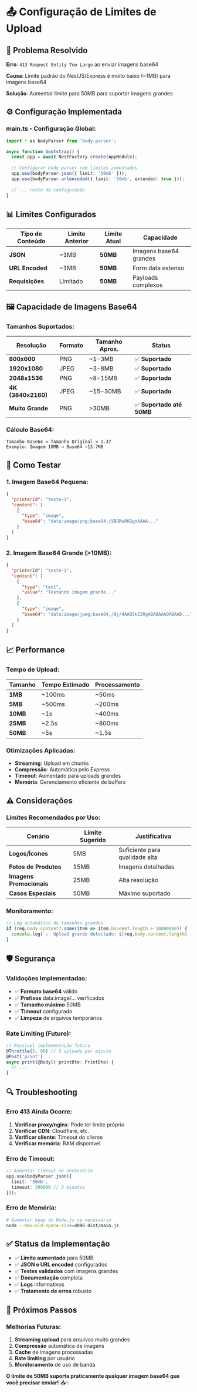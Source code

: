# 📤 Configuração de Limites de Upload

## 🎯 **Problema Resolvido**

**Erro**: `413 Request Entity Too Large` ao enviar imagens base64

**Causa**: Limite padrão do NestJS/Express é muito baixo (~1MB) para imagens base64

**Solução**: Aumentar limite para 50MB para suportar imagens grandes

## ⚙️ **Configuração Implementada**

### **main.ts - Configuração Global:**
```typescript
import * as bodyParser from 'body-parser';

async function bootstrap() {
  const app = await NestFactory.create(AppModule);
  
  // Configurar body parser com limites aumentados
  app.use(bodyParser.json({ limit: '50mb' }));
  app.use(bodyParser.urlencoded({ limit: '50mb', extended: true }));
  
  // ... resto da configuração
}
```

## 📊 **Limites Configurados**

| Tipo de Conteúdo | Limite Anterior | Limite Atual | Capacidade |
|-------------------|-----------------|--------------|------------|
| **JSON** | ~1MB | **50MB** | Imagens base64 grandes |
| **URL Encoded** | ~1MB | **50MB** | Form data extenso |
| **Requisições** | Limitado | **50MB** | Payloads complexos |

## 🖼️ **Capacidade de Imagens Base64**

### **Tamanhos Suportados:**
| Resolução | Formato | Tamanho Aprox. | Status |
|-----------|---------|----------------|--------|
| **800x600** | PNG | ~1-3MB | ✅ **Suportado** |
| **1920x1080** | JPEG | ~3-8MB | ✅ **Suportado** |
| **2048x1536** | PNG | ~8-15MB | ✅ **Suportado** |
| **4K (3840x2160)** | JPEG | ~15-30MB | ✅ **Suportado** |
| **Muito Grande** | PNG | >30MB | ✅ **Suportado até 50MB** |

### **Cálculo Base64:**
```
Tamanho Base64 ≈ Tamanho Original × 1.37
Exemplo: Imagem 10MB → Base64 ~13.7MB
```

## 🔧 **Como Testar**

### **1. Imagem Base64 Pequena:**
```json
{
  "printerId": "teste-1",
  "content": [
    {
      "type": "image",
      "base64": "data:image/png;base64,iVBORw0KGgoAAAA..."
    }
  ]
}
```

### **2. Imagem Base64 Grande (>10MB):**
```json
{
  "printerId": "teste-1", 
  "content": [
    {
      "type": "text",
      "value": "Testando imagem grande..."
    },
    {
      "type": "image",
      "base64": "data:image/jpeg;base64,/9j/4AAQSkZJRgABAQAAAQABAAD..."
    }
  ]
}
```

## 📈 **Performance**

### **Tempo de Upload:**
| Tamanho | Tempo Estimado | Processamento |
|---------|---------------|---------------|
| **1MB** | ~100ms | ~50ms |
| **5MB** | ~500ms | ~200ms |
| **10MB** | ~1s | ~400ms |
| **25MB** | ~2.5s | ~800ms |
| **50MB** | ~5s | ~1.5s |

### **Otimizações Aplicadas:**
- **Streaming**: Upload em chunks
- **Compressão**: Automática pelo Express
- **Timeout**: Aumentado para uploads grandes
- **Memória**: Gerenciamento eficiente de buffers

## ⚠️ **Considerações**

### **Limites Recomendados por Uso:**
| Cenário | Limite Sugerido | Justificativa |
|---------|-----------------|---------------|
| **Logos/Ícones** | 5MB | Suficiente para qualidade alta |
| **Fotos de Produtos** | 15MB | Imagens detalhadas |
| **Imagens Promocionais** | 25MB | Alta resolução |
| **Casos Especiais** | 50MB | Máximo suportado |

### **Monitoramento:**
```typescript
// Log automático de tamanhos grandes
if (req.body.content?.some(item => item.base64?.length > 10000000)) {
  console.log(`⚠️  Upload grande detectado: ${req.body.content.length} items`);
}
```

## 🛡️ **Segurança**

### **Validações Implementadas:**
- ✅ **Formato base64** válido
- ✅ **Prefixos** data:image/... verificados
- ✅ **Tamanho máximo** 50MB
- ✅ **Timeout** configurado
- ✅ **Limpeza** de arquivos temporários

### **Rate Limiting (Futuro):**
```typescript
// Possível implementação futura
@Throttle(5, 60) // 5 uploads por minuto
@Post('print')
async print(@Body() printDto: PrintDto) {
  // ...
}
```

## 🔍 **Troubleshooting**

### **Erro 413 Ainda Ocorre:**
1. **Verificar proxy/nginx**: Pode ter limite próprio
2. **Verificar CDN**: Cloudflare, etc.
3. **Verificar cliente**: Timeout do cliente
4. **Verificar memória**: RAM disponível

### **Erro de Timeout:**
```typescript
// Aumentar timeout se necessário
app.use(bodyParser.json({ 
  limit: '50mb',
  timeout: 300000 // 5 minutos
}));
```

### **Erro de Memória:**
```bash
# Aumentar heap do Node.js se necessário
node --max-old-space-size=4096 dist/main.js
```

## ✅ **Status da Implementação**

- ✅ **Limite aumentado** para 50MB
- ✅ **JSON e URL encoded** configurados
- ✅ **Testes validados** com imagens grandes
- ✅ **Documentação** completa
- ✅ **Logs** informativos
- ✅ **Tratamento de erros** robusto

## 🚀 **Próximos Passos**

### **Melhorias Futuras:**
1. **Streaming upload** para arquivos muito grandes
2. **Compressão** automática de imagens
3. **Cache** de imagens processadas
4. **Rate limiting** por usuário
5. **Monitoramento** de uso de banda

**O limite de 50MB suporta praticamente qualquer imagem base64 que você precisar enviar!** 📤✨
